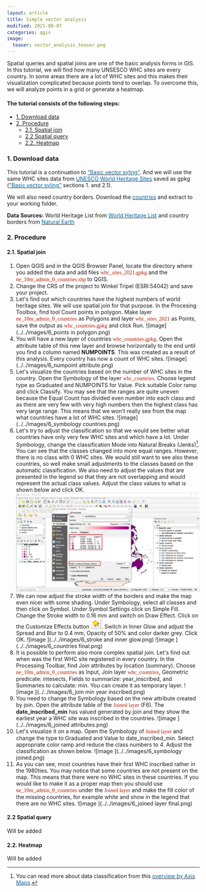 ```yaml
---
layout: article
title: Simple vector analysis
modified: 2021-08-07
categories: qgis
image:
  teaser: vector_analysis_teaser.png
---
```


Spatial queries and spatial joins are one of the basic analysis forms in GIS. In this tutorial, we will find how many UNSESCO WHC sites are every country. In some areas there are a lot of WHC sites and this makes their visualization complicated because points tend to overlap. To overcome this, we will analyze points in a grid or generate a heatmap.

#### The tutorial consists of the following steps:
- [1. Download data](#1-download-data)
- [2. Procedure](#2-procedure)
  * [2.1. Spatial join](#21-spatial-join)
  * [2.2 Spatial query](#22-spatial-query)
  * [2.2. Heatmap](#22-heatmap)

### 1. Download data
This tutorial is a continuation to [<span style="color:#0564A0">"Basic vector syling"</span>](https://kevelyn1.github.io/QGIS-Intro/qgis/vector-styling/). And we will use the same WHC sites data from [<span style="color:#0564A0">UNESCO World Heritage Sites</span>](http://whc.unesco.org/en/syndication) saved as gpkg ([<span style="color:#0564A0">"Basic vector syling"</span>](https://kevelyn1.github.io/QGIS-Intro/qgis/vector-styling/) sections 1. and 2.1).

We will also need country borders. Download the [<span style="color:#0564A0">countries</span>](https://http//www.naturalearthdata.com/download/10m/cultural/ne_10m_admin_0_countries.zip) and extract to your working folder.

**Data Sources:**
World Heritage List from [<span style="color:#0564A0">World Heritage List</span>](http://whc.unesco.org/en/syndication) and country borders from [<span style="color:#0564A0">Natural Earth</span>](https://www.naturalearthdata.com/)

### 2. Procedure
#### 2.1. Spatial join
1. Open QGIS and in the QGIS Browser Panel, locate the directory where you added the data and add files <span style="font-family:Consolas; color:#AF1B03">whc_sites_2021.gpkg</span> and the <span style="font-family:Consolas; color:#AF1B03">ne_10m_admin_0_countries.shp</span> to QGIS.
2. Change the CRS of the project to Winkel Tripel (ESRI:54042) and save your project.
3. Let's find out which countries have the highest numbers of world heritage sites. We will use spatial join for that purpose. In the Procesing Toolbox, find tool Count points in polygon. Make layer <span style="font-family:Consolas; color:#AF1B03">ne_10m_admin_0_countries</span> as Polygons and layer  <span style="font-family:Consolas; color:#AF1B03">whc_sites_2021</span> as Points, save the output as <span style="font-family:Consolas; color:#AF1B03">whc_countries.gpkg</span> and click Run.
![image](../../images/6_points in polygon.png)
4. You will have a new layer of countries <span style="font-family:Consolas; color:#AF1B03">whc_countries.gpkg</span>. Open the attribute table of this new layer and browse horizontally to the end until you find a column named **NUMPOINTS**. This was created as a result of this analysis. Every country has now a count of WHC sites.
![image](../../images/6_numpoint attribute.png)
5. Let's visualize the countries based on the number of WHC sites in the country. Open the Symbology of the layer <span style="font-family:Consolas; color:#AF1B03">whc_countries</span>. Choose legend type as Graduated and NUMPOINTS for Value. Pick suitable Color ramp and click Classify. You may see that the ranges are quite uneven because the Equal Count has divided even number into each class and as there are very few with very high numbers then the highest class has very large range. This means that we won't really see from the map what countries have a lot of WHC sites.
![image](../../images/6_symbology countries.png)
6. Let's try to adjust the classification so that we would see better what countries have only very few WHC sites and which have a lot. Under Symbology, change the classification Mode into Natural Breaks (Jenks)[^1]. You can see that the classes changed into more equal ranges. However, there is no class with 0 WHC sites. We would still want to see also these countries, so well make small adjustments to the classes based on the automatic classification. We also need to adjust the values that are presented in the legend so that they are not overlapping and would represent the actual class values. Adjust the class values to what is shown below and click OK.
![image ](../../images/6_jenks.png)
7. We can now adjust the stroke width of the borders and make the map even nicer with some shading. Under Symbology, select all classes and then click on Symbol. Under Symbol Settings click on Simple Fill. Change the Stroke width to 0.16 mm and switch on Draw Effect. Click on the  Customize Effects button ![image ](../../images/icon_effects.png). Switch in Inner Glow and adjust the Spread and Blur to 0.4 mm, Opacity of 50% and color darker grey. Click OK.
![image ](../../images/6_stroke and inner glow.png)
![image ](../../images/6_countries final.png)
8. It is possible to perform also more complex spatial join. Let's find out when was the first WHC site registered in every country. In the Processing Toolbar, find Join attributes by location (summary). Choose <span style="font-family:Consolas; color:#AF1B03">ne_10m_admin_0_countries</span> as Input, Join layer <span style="font-family:Consolas; color:#AF1B03">whc_countries</span>, Geometric predicate: intesects, Fields to summarize: year_inscribed, and Summaries to calculate: min. You can create it as temporary layer.
![image ](../../images/6_join min year inscribed.png)
9. You need to change the Symbology based on the new attribute created by join. Open the attribute table of the <span style="font-family:Consolas; color:#AF1B03">Joined layer</span> (F6). The **date_inscribed_min** has valued generated by join and they show the earliest year a WHC site was inscribed in the countries.
![image ](../../images/6_joined attributes.png)
10. Let's visualize it on a map. Open the Symbology of <span style="font-family:Consolas; color:#AF1B03">Joined layer</span> and change the type to Graduated and Value to date_inscribed_min. Select appropriate color ramp and reduce the class numbers to 4. Adjust the classification as shown below.
![image ](../../images/6_symbology joined.png)
11. As you can see, most countries have their first WHC inscribed rather in the 1980ties. You may notice that some countries are not present on the map. This means that there were no WHC sites in these countries. If you would like to make it as a proper map then you should use <span style="font-family:Consolas; color:#AF1B03">ne_10m_admin_0_countries</span> under the <span style="font-family:Consolas; color:#AF1B03">Joined layer</span> and make the fill color of the missing countries, for example white and show in the legend that there are no WHC sites.
![image ](../../images/6_joined layer final.png)

#### 2.2 Spatial query
Will be added
#### 2.2. Heatmap
Will be added

[^1]:You can read more about data classification from this [<span style="color:#0564A0">overview by Axis Maps</span>](https://www.axismaps.com/guide/data-classification).
